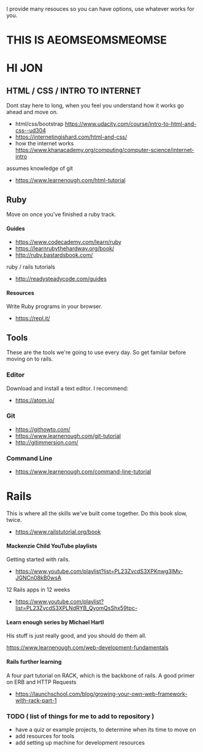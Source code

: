 

I provide many resouces so you can have options, use whatever works for you.

# THIS IS AEOMSEOMSMEOMSE
# HI JON

## HTML / CSS / INTRO TO INTERNET
Dont stay here to long, when you feel you understand how it works
go ahead and move on. 

* html/css/bootstrap https://www.udacity.com/course/intro-to-html-and-css--ud304
* https://internetingishard.com/html-and-css/
* how the internet works https://www.khanacademy.org/computing/computer-science/internet-intro

assumes knowledge of git
* https://www.learnenough.com/html-tutorial

## Ruby
Move on once you've finished a ruby track.

#### Guides
* https://www.codecademy.com/learn/ruby
* https://learnrubythehardway.org/book/
* http://ruby.bastardsbook.com/

ruby / rails tutorials 
* http://readysteadycode.com/guides


#### Resources
Write Ruby programs in your browser.
* https://repl.it/

## Tools
These are the tools we're going to use every day.
So get familar before moving on to rails.

### Editor
Download and install a text editor. I recommend:
* https://atom.io/

### Git 
* https://githowto.com/
* https://www.learnenough.com/git-tutorial
* http://gitimmersion.com/

### Command Line
* https://www.learnenough.com/command-line-tutorial

# Rails
This is where all the skills we've built come together. Do this book slow, twice. 
* https://www.railstutorial.org/book

#### Mackenzie Child YouTube playlists
Getting started with rails.
* https://www.youtube.com/playlist?list=PL23ZvcdS3XPKnwg3lMv-JGNCn08kB0wsA

12 Rails apps in 12 weeks
* https://www.youtube.com/playlist?list=PL23ZvcdS3XPLNdRYB_QyomQsShx59tpc-

#### Learn enough series by  Michael Hartl 
His stuff is just really good, and you should do them all.

https://www.learnenough.com/web-development-fundamentals


#### Rails further learning

A four part tutorial on RACK, which is the backbone of rails. A good primer on ERB and HTTP Requests
* https://launchschool.com/blog/growing-your-own-web-framework-with-rack-part-1

### TODO ( list of things for me to add to repository ) 

* have a quiz or example projects, to determine when its time to move on
* add resources for tools
* add setting up machine for development resources
